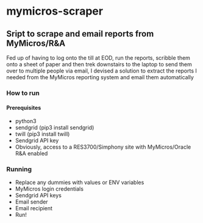 # mymicros-scraper
## Sript to scrape and email reports from MyMicros/R&A

Fed up of having to log onto the till at EOD, run the reports, scribble them onto a sheet of paper and then trek downstairs to the laptop to send them over to multiple people via email, I devised a solution to extract the reports I needed from the MyMicros reporting system and email them automatically

### How to run

#### Prerequisites

* python3
* sendgrid (pip3 install sendgrid)
* twill (pip3 install twill)
* Sendgrid API key
* Obviously, access to a RES3700/Simphony site with MyMicros/Oracle R&A enabled

### Running

* Replace any dummies with values or ENV variables
* MyMicros login credentials
* Sendgrid API keys
* Email sender
* Email recipient
* Run!

